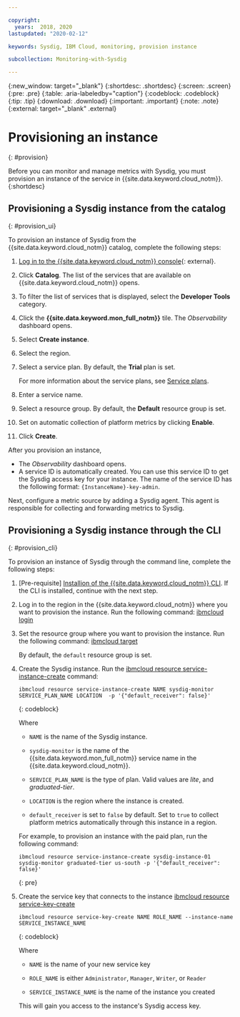 ```yaml
---

copyright:
  years:  2018, 2020
lastupdated: "2020-02-12"

keywords: Sysdig, IBM Cloud, monitoring, provision instance

subcollection: Monitoring-with-Sysdig

---
```


{:new_window: target="_blank"}
{:shortdesc: .shortdesc}
{:screen: .screen}
{:pre: .pre}
{:table: .aria-labeledby="caption"}
{:codeblock: .codeblock}
{:tip: .tip}
{:download: .download}
{:important: .important}
{:note: .note}
{:external: target="_blank" .external}

# Provisioning an instance
{: #provision}

Before you can monitor and manage metrics with Sysdig, you must provision an instance of the service in {{site.data.keyword.cloud_notm}}.
{:shortdesc}


## Provisioning a Sysdig instance from the catalog
{: #provision_ui}

To provision an instance of Sysdig from the {{site.data.keyword.cloud_notm}} catalog, complete the following steps:

1. [Log in to the {{site.data.keyword.cloud_notm}} console](https://cloud.ibm.com/login){: external}.

2. Click **Catalog**. The list of the services that are available on {{site.data.keyword.cloud_notm}} opens.

3. To filter the list of services that is displayed, select the **Developer Tools** category.

4. Click the **{{site.data.keyword.mon_full_notm}}** tile. The *Observability* dashboard opens.

5. Select **Create instance**. 

6. Select the region. 

7. Select a service plan. By default, the **Trial** plan is set.

    For more information about the service plans, see [Service plans](/docs/Monitoring-with-Sysdig?topic=Monitoring-with-Sysdig-pricing_plans#pricing_plans).

8. Enter a service name.

9. Select a resource group. By default, the **Default** resource group is set.

10. Set on automatic collection of platform metrics by clicking **Enable**.

11. Click **Create**.

After you provision an instance, 

* The *Observability* dashboard opens. 
* A service ID is automatically created. You can use this service ID to get the Sysdig access key for your instance. The name of the service ID has the following format: `{InstanceName}-key-admin`.

Next, configure a metric source by adding a Sysdig agent. This agent is responsible for collecting and forwarding metrics to Sysdig. 



## Provisioning a Sysdig instance through the CLI
{: #provision_cli}

To provision an instance of Sysdig through the command line, complete the following steps:

1. [Pre-requisite] [Installion of the {{site.data.keyword.cloud_notm}} CLI](/docs/cli?topic=cli-install-ibmcloud-cli). If the CLI is installed, continue with the next step.

2. Log in to the region in the {{site.data.keyword.cloud_notm}} where you want to provision the instance. Run the following command: [ibmcloud login](/docs/cli?topic=cli-ibmcloud_cli#ibmcloud_login)

3. Set the resource group where you want to provision the instance. Run the following command: [ibmcloud target](/docs/cli?topic=cli-ibmcloud_cli#ibmcloud_target)

    By default, the `default` resource group is set.

4. Create the Sysdig instance. Run the [ibmcloud resource service-instance-create](/docs/cli?topic=cli-ibmcloud_commands_resource#ibmcloud_resource_service_instance_create) command:

    ```
    ibmcloud resource service-instance-create NAME sysdig-monitor SERVICE_PLAN_NAME LOCATION  -p '{"default_receiver": false}'
    ```
    {: codeblock}

    Where

    * `NAME` is the name of the Sysdig instance.
    
    * `sysdig-monitor` is the name of the {{site.data.keyword.mon_full_notm}} service name in the {{site.data.keyword.cloud_notm}}.
    
    * `SERVICE_PLAN_NAME` is the type of plan. Valid values are *lite*, and *graduated-tier*.
    
    * `LOCATION` is the region where the instance is created.

    * `default_receiver` is set to `false` by default. Set to `true` to collect platform metrics automatically through this instance in a region.

    For example, to provision an instance with the paid plan, run the following command:

    ```
    ibmcloud resource service-instance-create sysdig-instance-01 sysdig-monitor graduated-tier us-south -p '{"default_receiver": false}'
    ```
    {: pre}

5. Create the service key that connects to the instance [ibmcloud resource service-key-create](/docs/cli?topic=cli-ibmcloud_commands_resource#ibmcloud_resource_service_key_create)

    ```
    ibmcloud resource service-key-create NAME ROLE_NAME --instance-name SERVICE_INSTANCE_NAME
    ```
    {: codeblock}

    Where

    * `NAME` is the name of your new service key

    * `ROLE_NAME` is either `Administrator`, `Manager`, `Writer`, or `Reader`

    * `SERVICE_INSTANCE_NAME` is the name of the instance you created

    This will gain you access to the instance's Sysdig access key.


